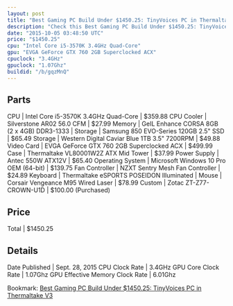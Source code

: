 ```yaml
---
layout: post
title: "Best Gaming PC Build Under $1450.25: TinyVoices PC in Thermaltake V3"
description: "Check this Best Gaming PC Build Under $1450.25: TinyVoices PC in Thermaltake V3. CPU: Intel Core i5-3570K 3.4GHz Quad-Core, CPU Cooler: Silverstone AR02 56.0 CFM, Memory: "
date: "2015-10-05 03:48:50 UTC"
price: "$1450.25"
cpu: "Intel Core i5-3570K 3.4GHz Quad-Core"
gpu: "EVGA GeForce GTX 760 2GB Superclocked ACX"
cpuclock: "3.4GHz"
gpuclock: "1.07Ghz"
buildid: "/b/gqzMnQ"
---
```


## Parts

CPU | Intel Core i5-3570K 3.4GHz Quad-Core | $359.88
CPU Cooler | Silverstone AR02 56.0 CFM | $27.99
Memory | GeIL Enhance CORSA 8GB (2 x 4GB) DDR3-1333 | 
Storage | Samsung 850 EVO-Series 120GB 2.5" SSD | $65.49
Storage | Western Digital Caviar Blue 1TB 3.5" 7200RPM | $49.88
Video Card | EVGA GeForce GTX 760 2GB Superclocked ACX | $499.99
Case | Thermaltake VL80001W2Z ATX Mid Tower | $37.99
Power Supply | Antec 550W ATX12V | $65.40
Operating System | Microsoft Windows 10 Pro OEM (64-bit) | $139.75
Fan Controller | NZXT Sentry Mesh Fan Controller | $24.89
Keyboard | Thermaltake eSPORTS POSEIDON Illuminated | 
Mouse | Corsair Vengeance M95 Wired Laser | $78.99
Custom | Zotac ZT-Z77-CROWN-U1D | $100.00 (Purchased)

## Price

Total | $1450.25

## Details

Date Published | Sept. 28, 2015
CPU Clock Rate | 3.4GHz
GPU Core Clock Rate | 1.07Ghz
GPU Effective Memory Clock Rate | 6.01Ghz

Bookmark: [Best Gaming PC Build Under $1450.25: TinyVoices PC in Thermaltake V3](http://pcbuilders.github.io/2015/10/05/best-gaming-pc-build-under-1450-dollars-dot-25-tinyvoices-pc-in-thermaltake-v3/)
